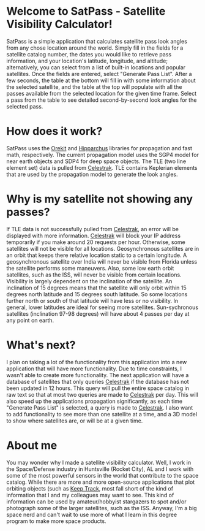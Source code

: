 # Welcome to SatPass - Satellite Visibility Calculator!

SatPass is a simple application that calculates satellite pass look angles from any chose location around the world. Simply fill in the fields for a satellite catalog number, the dates you would like to retrieve pass information, and your location's latitude, longitude, and altitude; alternatively, you can select from a list of built-in locations and popular satellites. Once the fields are entered, select "Generate Pass List". After a few seconds, the table at the bottom will fill in with some information about the selected satellite, and the table at the top will populate with all the passes available from the selected location for the given time frame. Select a pass from the table to see detailed second-by-second look angles for the selected pass.

# How does it work?
SatPass uses the [Orekit](https://www.orekit.org/) and [Hipparchus](https://www.hipparchus.org/) libraries for propagation and fast math, respectively. The current propagation model uses the SGP4 model for near earth objects and SDP4 for deep space objects. The TLE (two line element set) data is pulled from [Celestrak](https://celestrak.org/). TLE contains Keplerian elements that are used by the propagation model to generate the look angles.

# Why is my satellite not showing any passes?
If TLE data is not successfully pulled from [Celestrak](https://celestrak.org/), an error will be displayed with more information. [Celestrak](https://celestrak.org/) will block your IP address temporarily if you make around 20 requests per hour. Otherwise, some satellites will not be visible for all locations. Geosynchronous satellites are in an orbit that keeps there relative location static to a certain longitude. A geosynchronous satellite over India will never be visible from Florida unless the satellite performs some maneuvers. Also, some low earth orbit satellites, such as the ISS, will never be visible from certain locations. Visibility is largely dependent on the inclination of the satellite. An inclination of 15 degrees means that the satellite will only orbit within 15 degrees north latitude and 15 degrees south latitude. So some locations further north or south of that latitude will have less or no visibility. In general, lower latitudes are ideal for seeing more satellites. Sun-sychronous satellites (inclination 97-98 degrees) will have about 4 passes per day at any point on earth.

# What's next?
I plan on taking a lot of the functionality from this application into a new application that will have more functionality. Due to time constraints, I wasn't able to create more functionality. The next application will have a database of satellites that only queries [Celestrak](https://celestrak.org/) if the database has not been updated in 12 hours. This query will pull the entire space catalog in raw text so that at most two queries are made to [Celestrak](https://celestrak.org/) per day. This will also speed up the applications propagation significantly, as each time "Generate Pass List" is selected, a query is made to [Celestrak](https://celestrak.org/). I also want to add functionality to see more than one satellite at a time, and a 3D model to show where satellites are, or will be at a given time.

# About me
You may wonder why I made a satellite visibility calculator. Well, I work in the Space/Defense industry in Huntsville (Rocket City), AL and I work with some of the most powerful sensors in the world that contribute to the space catalog. While there are more and more open-source applications that plot orbiting objects (such as [Keep Track](https://www.keeptrack.space/), most fall short of the kind of information that I and my colleagues may want to see. This kind of information can be used by amateur/hobbyist stargazers to spot and/or photograph some of the larger satellites, such as the ISS. Anyway, I'm a big space nerd and can't wait to use more of what I learn in this degree program to make more space products.
